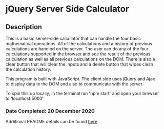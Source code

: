 # jQuery Server Side Calculator

## Description

This is a basic server-side calculator that can handle the four basic mathematical operations. All of the calculations and a history of previous calculations are handled on the server. The user can do any of the four calculations supported in the browser and see the result of the previous calculation as well as all previous calculations on the DOM. There is also a clear button that will clear the inputs and a delete button that wipes clean the calculation history. 

This program is built with JavaScript. The client side uses jQuery and Ajax to display data to the DOM and also to communicate with the server. 

To spin this up locally, in the terminal run 'npm start' and open your browser to 'localhost:5000'

### Date Completed: 20 December 2020







Additional README details can be found [here](https://github.com/PrimeAcademy/readme-template/blob/master/README.md).
